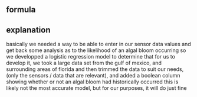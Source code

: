 ## formula

## explanation
basically we needed a way to be able to enter in our sensor data values and get back some analysis as to the likelihood of an algal bloom occurring
so we developped a logistic regression model to determine that for us
to develop it, we took a large data set from the gulf of mexico, and surrounding areas of florida
and then trimmed the data to suit our needs, (only the sensors / data that are relevant), and added a boolean column showing whether or not an algal bloom had historically occurred
this is likely not the most accurate model, but for our purposes, it will do just fine
